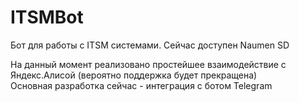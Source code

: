 # ITSMBot
Бот для работы с ITSM системами. Сейчас доступен Naumen SD

На данный момент реализовано простейшее взаимодействие с Яндекс.Алисой (вероятно поддержка будет прекращена)  
Основная разработка сейчас - интеграция с ботом Telegram 
